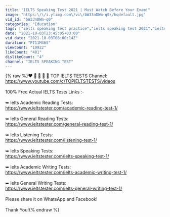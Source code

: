 ```yaml
---
title: "IELTS Speaking Test 2021 | Must Watch Before Your Exam!"
image: "https:\/\/i.ytimg.com\/vi\/bW33nDWm-q0\/hqdefault.jpg"
vid_id: "bW33nDWm-q0"
categories: "Education"
tags: ["ielts speaking test practice","ielts speaking test 2021","ielts speaking test samples"]
date: "2021-10-03T23:45:05+03:00"
vid_date: "2021-10-03T08:00:14Z"
duration: "PT11M46S"
viewcount: "10922"
likeCount: "481"
dislikeCount: "4"
channel: "IELTS SPEAKING TEST"
---
```

{% raw %}❤️ 💛 💙 💜 💚 TOP IELTS TESTS Channel:<br /><a rel="nofollow" target="blank" href="https://www.youtube.com/c/TOPIELTSTESTS/videos">https://www.youtube.com/c/TOPIELTSTESTS/videos</a><br /><br />100% Free Actual IELTS Tests Links :-<br /><br />➥ Ielts Academic Reading Tests: <br /><a rel="nofollow" target="blank" href="https://www.ieltstester.com/academic-reading-test-1/">https://www.ieltstester.com/academic-reading-test-1/</a><br /><br />➥ Ielts General Reading Tests:<br /><a rel="nofollow" target="blank" href="https://www.ieltstester.com/general-reading-test-1/">https://www.ieltstester.com/general-reading-test-1/</a><br /><br />➥ Ielts Listening Tests:<br /><a rel="nofollow" target="blank" href="https://www.ieltstester.com/listening-test-1/">https://www.ieltstester.com/listening-test-1/</a><br /><br />➥ Ielts Speaking Tests:<br /><a rel="nofollow" target="blank" href="https://www.ieltstester.com/ielts-speaking-test-1/">https://www.ieltstester.com/ielts-speaking-test-1/</a><br /><br />➥ Ielts Academic Writing Tests:<br /><a rel="nofollow" target="blank" href="https://www.ieltstester.com/ielts-academic-writing-test-1/">https://www.ieltstester.com/ielts-academic-writing-test-1/</a><br /><br />➥ Ielts General Writing Tests:<br /><a rel="nofollow" target="blank" href="https://www.ieltstester.com/ielts-general-writing-test-1/">https://www.ieltstester.com/ielts-general-writing-test-1/</a><br /><br />Please share it on WhatsApp and Facebook!<br /><br />Thank You!{% endraw %}
